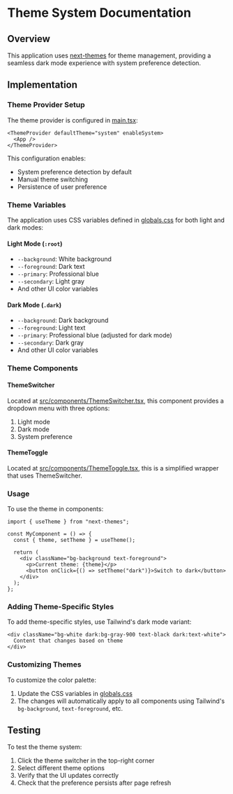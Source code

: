 # Theme System Documentation

## Overview

This application uses [next-themes](https://github.com/pacocoursey/next-themes) for theme management, providing a seamless dark mode experience with system preference detection.

## Implementation

### Theme Provider Setup

The theme provider is configured in [main.tsx](file:///c%3A/Users/Admin/dyad-apps/Sydions-learning-web/src/main.tsx):

```tsx
<ThemeProvider defaultTheme="system" enableSystem>
  <App />
</ThemeProvider>
```

This configuration enables:
- System preference detection by default
- Manual theme switching
- Persistence of user preference

### Theme Variables

The application uses CSS variables defined in [globals.css](file:///c%3A/Users/Admin/dyad-apps/Sydions-learning-web/src/globals.css) for both light and dark modes:

#### Light Mode (`:root`)
- `--background`: White background
- `--foreground`: Dark text
- `--primary`: Professional blue
- `--secondary`: Light gray
- And other UI color variables

#### Dark Mode (`.dark`)
- `--background`: Dark background
- `--foreground`: Light text
- `--primary`: Professional blue (adjusted for dark mode)
- `--secondary`: Dark gray
- And other UI color variables

### Theme Components

#### ThemeSwitcher
Located at [src/components/ThemeSwitcher.tsx](file:///c%3A/Users/Admin/dyad-apps/Sydions-learning-web/src/components/ThemeSwitcher.tsx), this component provides a dropdown menu with three options:
1. Light mode
2. Dark mode
3. System preference

#### ThemeToggle
Located at [src/components/ThemeToggle.tsx](file:///c%3A/Users/Admin/dyad-apps/Sydions-learning-web/src/components/ThemeToggle.tsx), this is a simplified wrapper that uses ThemeSwitcher.

### Usage

To use the theme in components:

```tsx
import { useTheme } from "next-themes";

const MyComponent = () => {
  const { theme, setTheme } = useTheme();
  
  return (
    <div className="bg-background text-foreground">
      <p>Current theme: {theme}</p>
      <button onClick={() => setTheme("dark")}>Switch to dark</button>
    </div>
  );
};
```

### Adding Theme-Specific Styles

To add theme-specific styles, use Tailwind's dark mode variant:

```tsx
<div className="bg-white dark:bg-gray-900 text-black dark:text-white">
  Content that changes based on theme
</div>
```

### Customizing Themes

To customize the color palette:
1. Update the CSS variables in [globals.css](file:///c%3A/Users/Admin/dyad-apps/Sydions-learning-web/src/globals.css)
2. The changes will automatically apply to all components using Tailwind's `bg-background`, `text-foreground`, etc.

## Testing

To test the theme system:
1. Click the theme switcher in the top-right corner
2. Select different theme options
3. Verify that the UI updates correctly
4. Check that the preference persists after page refresh